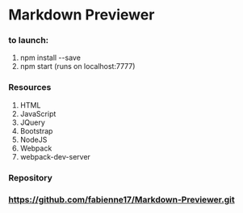 # Markdown Previewer #
### to launch: ###
1. npm install --save
2. npm start (runs on localhost:7777)


### Resources ###
1. HTML
2. JavaScript
3. JQuery
4. Bootstrap
5. NodeJS
6. Webpack
7. webpack-dev-server


### Repository ###
### https://github.com/fabienne17/Markdown-Previewer.git ###